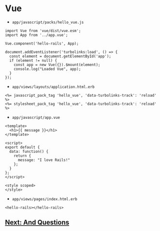# Vue
- `app/javascript/packs/hello_vue.js`
```
import Vue from 'vue/dist/vue.esm';
import App from '../app.vue';

Vue.component('hello-rails', App);

document.addEventListener('turbolinks:load', () => {
  const element = document.getElementById('app');
  if (element != null) {
    const app = new Vue({}).$mount(element);
    console.log("Loaded Vue", app);
  }
});
```
- `app/views/layouts/application.html.erb`
```
<%= javascript_pack_tag 'hello_vue', 'data-turbolinks-track': 'reload' %>
<%= stylesheet_pack_tag 'hello_vue', 'data-turbolinks-track': 'reload' %>
```
- `app/javascript/app.vue`
```
<template>
  <h1>{{ message }}</h1>
</template>

<script>
export default {
  data: function() {
    return {
      message: "I love Rails!"
    };
  }
};
</script>

<style scoped>
</style>

```
- `app/views/pages/index.html.erb`
```
<hello-rails></hello-rails>
```

## [Next: And Questions](34_QUESTIONS.md)
